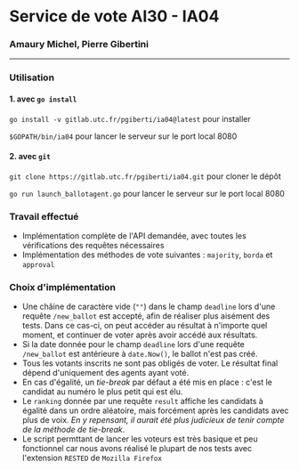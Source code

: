 # Service de vote AI30 - IA04
### Amaury Michel, Pierre Gibertini
***

### Utilisation
#### 1. avec `go install`
`go install -v gitlab.utc.fr/pgiberti/ia04@latest` pour installer

`$GOPATH/bin/ia04` pour lancer le serveur sur le port local 8080


#### 2. avec `git`
`git clone https://gitlab.utc.fr/pgiberti/ia04.git` pour cloner le dépôt

`go run launch_ballotagent.go` pour lancer le serveur sur le port local 8080


### Travail effectué
- Implémentation complète de l'API demandée, avec toutes les vérifications des requêtes nécessaires
- Implémentation des méthodes de vote suivantes : `majority`, `borda` et `approval`


### Choix d'implémentation
- Une châine de caractère vide (`""`) dans le champ `deadline` lors d'une requête `/new_ballot` est accepté, afin de réaliser plus aisément des tests. Dans ce cas-ci, on peut accéder au résultat à n'importe quel moment, et continuer de voter après avoir accédé aux résultats.
- Si la date donnée pour le champ `deadline` lors d'une requête `/new_ballot` est antérieure à `date.Now()`, le ballot n'est pas créé.
- Tous les votants inscrits ne sont pas obligés de voter. Le résultat final dépend d'uniquement des agents ayant voté.
- En cas d'égalité, un *tie-break* par défaut a été mis en place : c'est le candidat au numéro le plus petit qui est élu.
- Le `ranking` donnée par une requête `result` affiche les candidats à égalité dans un ordre aléatoire, mais forcément après les candidats avec plus de voix. *En y repensant, il aurait été plus judicieux de tenir compte de la méthode de tie-break*.
- Le script permttant de lancer les voteurs est très basique et peu fonctionnel car nous avons réalisé le plupart de nos tests avec l'extension `RESTED` de `Mozilla Firefox`
